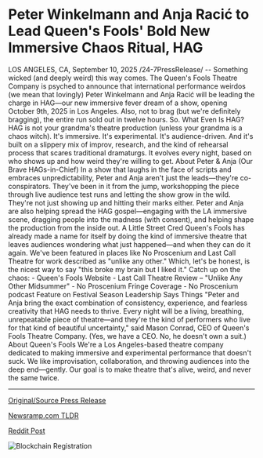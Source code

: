 # Peter Winkelmann and Anja Racić to Lead Queen's Fools' Bold New Immersive Chaos Ritual, HAG

LOS ANGELES, CA, September 10, 2025 /24-7PressRelease/ -- Something wicked (and deeply weird) this way comes.   The Queen's Fools Theatre Company is psyched to announce that international performance weirdos (we mean that lovingly) Peter Winkelmann and Anja Racić will be leading the charge in HAG—our new immersive fever dream of a show, opening October 9th, 2025 in Los Angeles. Also, not to brag (but we're definitely bragging), the entire run sold out in twelve hours. So.  What Even Is HAG? HAG is not your grandma's theatre production (unless your grandma is a chaos witch). It's immersive. It's experimental. It's audience-driven. And it's built on a slippery mix of improv, research, and the kind of rehearsal process that scares traditional dramaturgs. It evolves every night, based on who shows up and how weird they're willing to get.  About Peter & Anja (Our Brave HAGs-in-Chief) In a show that laughs in the face of scripts and embraces unpredictability, Peter and Anja aren't just the leads—they're co-conspirators. They've been in it from the jump, workshopping the piece through live audience test runs and letting the show grow in the wild.  They're not just showing up and hitting their marks either. Peter and Anja are also helping spread the HAG gospel—engaging with the LA immersive scene, dragging people into the madness (with consent), and helping shape the production from the inside out.  A Little Street Cred Queen's Fools has already made a name for itself by doing the kind of immersive theatre that leaves audiences wondering what just happened—and when they can do it again. We've been featured in places like No Proscenium and Last Call Theatre for work described as "unlike any other." Which, let's be honest, is the nicest way to say "this broke my brain but I liked it." Catch up on the chaos:  - Queen's Fools Website  - Last Call Theatre Review – "Unlike Any Other Midsummer"  - No Proscenium Fringe Coverage  - No Proscenium podcast Feature on Festival Season  Leadership Says Things "Peter and Anja bring the exact combination of consistency, experience, and fearless creativity that HAG needs to thrive. Every night will be a living, breathing, unrepeatable piece of theatre—and they're the kind of performers who live for that kind of beautiful uncertainty," said Mason Conrad, CEO of Queen's Fools Theatre Company.  (Yes, we have a CEO. No, he doesn't own a suit.)  About Queen's Fools  We're a Los Angeles-based theatre company dedicated to making immersive and experimental performance that doesn't suck. We like improvisation, collaboration, and throwing audiences into the deep end—gently. Our goal is to make theatre that's alive, weird, and never the same twice. 

---

[Original/Source Press Release](https://www.24-7pressrelease.com/press-release/526585/peter-winkelmann-and-anja-raci%C4%87-to-lead-queens-fools-bold-new-immersive-chaos-ritual-hag)
                    

[Newsramp.com TLDR](https://newsramp.com/curated-news/queen-s-fools-sells-out-hag-immersive-theater-experience-in-12-hours/cbe5f6acc2e28cebe2b5ce6b65f0aaeb) 

 



[Reddit Post](https://www.reddit.com/r/eventNews/comments/1nd81na/queens_fools_sells_out_hag_immersive_theater/) 



![Blockchain Registration](https://cdn.newsramp.app/24-7PressRelease/qrcode/259/10/joltnhT8.webp)